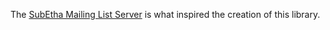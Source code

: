 The [SubEtha Mailing List Server](http://code.google.com/p/subetha) is what inspired the creation of this library.